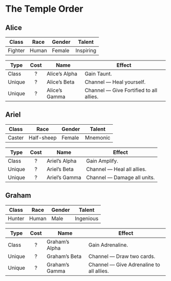 # The Temple Order

## Alice

| Class   | Race  | Gender | Talent    |
| ------- | ----- | ------ | --------- |
| Fighter | Human | Female | Inspiring |

| Type   | Cost | Name          | Effect                                  |
| ------ | :--: | ------------- | --------------------------------------- |
| Class  |  ?   | Alice’s Alpha | Gain Taunt.                             |
| Unique |  ?   | Alice’s Beta  | Channel — Heal yourself.                |
| Unique |  ?   | Alice’s Gamma | Channel — Give Fortified to all allies. |

## Ariel

| Class  | Race       | Gender | Talent   |
| ------ | ---------- | ------ | -------- |
| Caster | Half-sheep | Female | Mnemonic |

| Type   | Cost | Name          | Effect                      |
| ------ | :--: | ------------- | --------------------------- |
| Class  |  ?   | Ariel’s Alpha | Gain Amplify.               |
| Unique |  ?   | Ariel’s Beta  | Channel — Heal all allies.  |
| Unique |  ?   | Ariel’s Gamma | Channel — Damage all units. |

## Graham

| Class  | Race  | Gender | Talent     |
| ------ | ----- | ------ | ---------- |
| Hunter | Human | Male   | Ingenious |

| Type   | Cost | Name           | Effect                                   |
| ------ | :--: | -------------- | ---------------------------------------- |
| Class  |  ?   | Graham’s Alpha | Gain Adrenaline.                         |
| Unique |  ?   | Graham’s Beta  | Channel — Draw two cards.                |
| Unique |  ?   | Graham’s Gamma | Channel — Give Adrenaline to all allies. |
